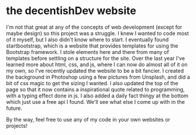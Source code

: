 # the decentishDev website

I'm not that great at any of the concepts of web development (except for maybe design) so this project was a struggle. I knew I wanted to code most of it myself, but I also didn't know where to start. I eventually found startbootstrap, which is a website that provides templates for using the Bootstrap framework. I stole elements here and there from many of templates before settling on a structure for the site. Over the last year I've learned more about html, css, and js, where I can now do almost all of it on my own, so I've recently updated the website to be a bit fancier. I created the background in Photoshop using a few pictures from Unsplash, and did a bit of css magic to get the sizing I wanted. I also updated the top of the page so that it now contains a inspirational quote related to programming, with a typing effect done in js. I also added a daily fact thingy at the bottom which just use a free api I found. We'll see what else I come up with in the future.

By the way, feel free to use any of my code in your own websites or projects!